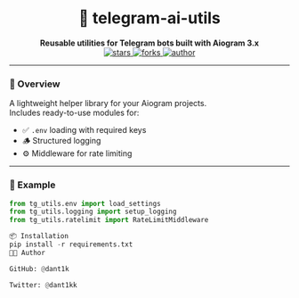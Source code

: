 <h1 align="center">🧩 telegram-ai-utils</h1>
<p align="center">
  <b>Reusable utilities for Telegram bots built with Aiogram 3.x</b><br>
  <a href="https://github.com/dant1k/telegram-ai-utils/stargazers">
    <img src="https://img.shields.io/github/stars/dant1k/telegram-ai-utils?style=for-the-badge&color=yellow" alt="stars"/>
  </a>
  <a href="https://github.com/dant1k/telegram-ai-utils/forks">
    <img src="https://img.shields.io/github/forks/dant1k/telegram-ai-utils?style=for-the-badge&color=blue" alt="forks"/>
  </a>
  <a href="https://github.com/dant1k">
    <img src="https://img.shields.io/badge/Made%20by-dant1k-8A2BE2?style=for-the-badge" alt="author"/>
  </a>
</p>

---

### 🧠 Overview
A lightweight helper library for your Aiogram projects.  
Includes ready-to-use modules for:
- ✅ `.env` loading with required keys  
- 🪵 Structured logging  
- ⚙️ Middleware for rate limiting  

---

### 🚀 Example
```python
from tg_utils.env import load_settings
from tg_utils.logging import setup_logging
from tg_utils.ratelimit import RateLimitMiddleware

📦 Installation
pip install -r requirements.txt
👨‍💻 Author

GitHub: @dant1k

Twitter: @dant1kk

